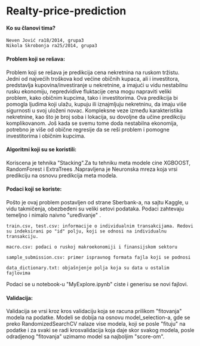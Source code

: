 # Realty-price-prediction

#### Ko su članovi tima?

    Neven Jović ra18/2014, grupa3
    Nikola Skrobonja ra25/2014, grupa3

#### Problem koji se rešava:

Problem koji se rešava je predikcija cena nekretnina na ruskom tržistu. Jedni od najvećih troškova kod većine običnih kupaca, ali i investitora, predstavlja kupovina/investiranje u nekretnine, a imajući u vidu nestabilnu rusku ekonomiju, nepredvidive fluktacije cena mogu napraviti veliki problem, kako običnim kupcima, tako i investitorima.
Ova predikcija bi pomogla ljudima koji ulažu, kupuju ili iznajmljuju nekretninu, da imaju više sigurnosti u svoj uloženi novac.
Kompleksne veze između karakteristika nekretnine, kao što je broj soba i lokacija, su dovoljne da učine predikciju komplikovanom. Još kada se svemu tome doda nestabilna ekonomija, potrebno je više od obične regresije da se reši problem i pomogne investitorima i običnim kupcima.


#### Algoritmi koji su se koristili:

Koriscena je tehnika "Stacking".Za tu tehniku meta modele cine XGBOOST, RandomForest i ExtraTrees .Napravljena je Neuronska mreza koja vrsi predikciju na osnovu predikcija meta modela.

#### Podaci koji se koriste:

Pošto je ovaj problem postavljen od strane Sberbank-a, na sajtu Kaggle, u vidu takmičenja, obezbeđeni su veliki setovi podataka. Podaci zahtevaju temeljno i nimalo naivno "uređivanje" .

    train.csv, test.csv: informacije o individualnim transakcijama. Redovi su indeksirani po "id" polju, koji se odnosi na individualnu transakciju.

    macro.csv: podaci o ruskoj makroekonomiji i finansijskom sektoru

    sample_submission.csv: primer ispravnog formata fajla koji se podnosi

    data_dictionary.txt: objašnjenje polja koja su data u ostalim fajlovima

Podaci se u notebook-u "MyExplore.ipynb" ciste i generisu se novi fajlovi.

#### Validacija:

Validacija se vrsi kroz kros validaciju koja se racuna prilikom "fitovanja" modela na podatke. Modeli se dobija na osnovu model_selection-a, gde se preko RandomizedSearchCV nalaze vise modela, koji se posle "fituju" na podatke i za svaki se radi krosvalidacija koja daje skor svakog modela, posle odradjenog "fitovanja" uzimamo model sa najboljim "score-om".

